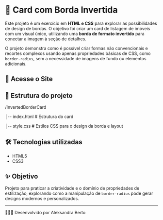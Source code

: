 # 🏡 Card com Borda Invertida

Este projeto é um exercício em **HTML e CSS** para explorar as possibilidades de design de bordas. O objetivo foi criar um card de listagem de imóveis com um visual único, utilizando uma **borda de formato invertido** para conectar a imagem à seção de detalhes.

O projeto demonstra como é possível criar formas não convencionais e recortes complexos usando apenas propriedades básicas de CSS, como `border-radius`, sem a necessidade de imagens de fundo ou elementos adicionais.

## 🚀 Acesse o Site


## 📂 Estrutura do projeto
/InvertedBorderCard

│-- index.html # Estrutura do card

│-- style.css # Estilos CSS para o design da borda e layout

## 🛠️ Tecnologias utilizadas
- HTML5
- CSS3

## ✨ Objetivo
Projeto para praticar a criatividade e o domínio de propriedades de estilização, explorando como a manipulação de `border-radius` pode gerar designs modernos e personalizados.

---

👩🏽‍💻 Desenvolvido por Aleksandra Berto
